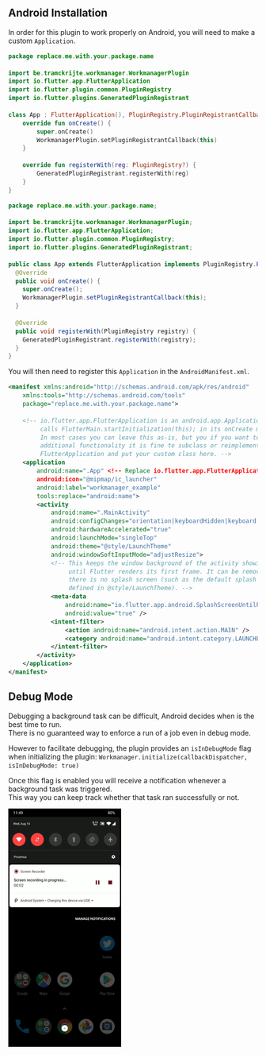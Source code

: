 ## Android Installation

In order for this plugin to work properly on Android, you will need to make a custom `Application`.  

```kotlin
package replace.me.with.your.package.name

import be.tramckrijte.workmanager.WorkmanagerPlugin
import io.flutter.app.FlutterApplication
import io.flutter.plugin.common.PluginRegistry
import io.flutter.plugins.GeneratedPluginRegistrant

class App : FlutterApplication(), PluginRegistry.PluginRegistrantCallback {
    override fun onCreate() {
        super.onCreate()
        WorkmanagerPlugin.setPluginRegistrantCallback(this)
    }

    override fun registerWith(reg: PluginRegistry?) {
        GeneratedPluginRegistrant.registerWith(reg)
    }
}
```

```java
package replace.me.with.your.package.name;

import be.tramckrijte.workmanager.WorkmanagerPlugin;
import io.flutter.app.FlutterApplication;
import io.flutter.plugin.common.PluginRegistry;
import io.flutter.plugins.GeneratedPluginRegistrant;

public class App extends FlutterApplication implements PluginRegistry.PluginRegistrantCallback {
  @Override
  public void onCreate() {
    super.onCreate();
    WorkmanagerPlugin.setPluginRegistrantCallback(this);
  }

  @Override
  public void registerWith(PluginRegistry registry) {
    GeneratedPluginRegistrant.registerWith(registry);
  }
}
```

You will then need to register this `Application` in the `AndroidManifest.xml`.

```xml
<manifest xmlns:android="http://schemas.android.com/apk/res/android"
    xmlns:tools="http://schemas.android.com/tools"
    package="replace.me.with.your.package.name">

    <!-- io.flutter.app.FlutterApplication is an android.app.Application that
         calls FlutterMain.startInitialization(this); in its onCreate method.
         In most cases you can leave this as-is, but you if you want to provide
         additional functionality it is fine to subclass or reimplement
         FlutterApplication and put your custom class here. -->
    <application
        android:name=".App" <!-- Replace io.flutter.app.FlutterApplication with .App -->
        android:icon="@mipmap/ic_launcher"
        android:label="workmanager_example"
        tools:replace="android:name">
        <activity
            android:name=".MainActivity"
            android:configChanges="orientation|keyboardHidden|keyboard|screenSize|locale|layoutDirection|fontScale|screenLayout|density|uiMode"
            android:hardwareAccelerated="true"
            android:launchMode="singleTop"
            android:theme="@style/LaunchTheme"
            android:windowSoftInputMode="adjustResize">
            <!-- This keeps the window background of the activity showing
                 until Flutter renders its first frame. It can be removed if
                 there is no splash screen (such as the default splash screen
                 defined in @style/LaunchTheme). -->
            <meta-data
                android:name="io.flutter.app.android.SplashScreenUntilFirstFrame"
                android:value="true" />
            <intent-filter>
                <action android:name="android.intent.action.MAIN" />
                <category android:name="android.intent.category.LAUNCHER" />
            </intent-filter>
        </activity>
    </application>
</manifest>
```

## Debug Mode

Debugging a background task can be difficult, Android decides when is the best time to run.  
There is no guaranteed way to enforce a run of a job even in debug mode.  

However to facilitate debugging, the plugin provides an `isInDebugMode` flag when initializing the plugin: `Workmanager.initialize(callbackDispatcher, isInDebugMode: true)`  

Once this flag is enabled you will receive a notification whenever a background task was triggered.  
This way you can keep track whether that task ran successfully or not.  

![example of android debug notification](.art/android_debug_notification.gif)
  
